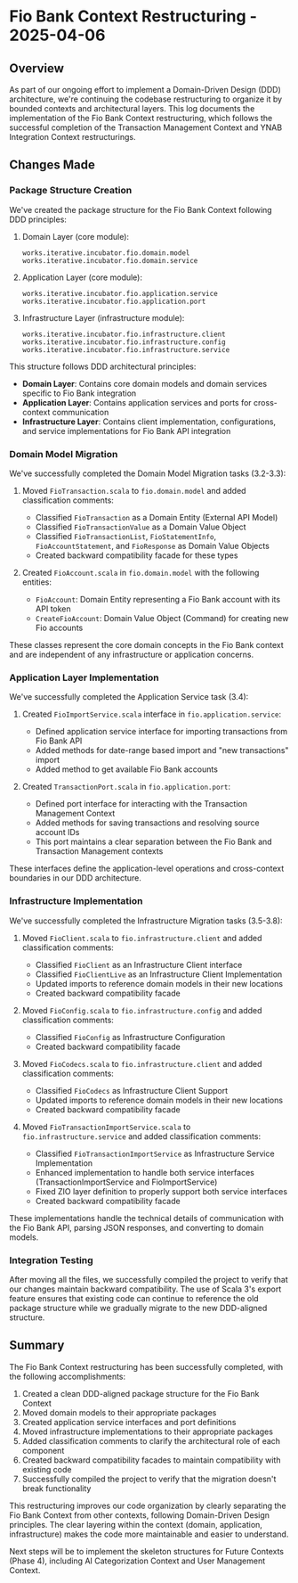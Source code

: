 # Fio Bank Context Restructuring - 2025-04-06

## Overview

As part of our ongoing effort to implement a Domain-Driven Design (DDD) architecture, we're continuing the codebase restructuring to organize it by bounded contexts and architectural layers. This log documents the implementation of the Fio Bank Context restructuring, which follows the successful completion of the Transaction Management Context and YNAB Integration Context restructurings.

## Changes Made

### Package Structure Creation

We've created the package structure for the Fio Bank Context following DDD principles:

1. Domain Layer (core module):
   ```
   works.iterative.incubator.fio.domain.model
   works.iterative.incubator.fio.domain.service
   ```

2. Application Layer (core module):
   ```
   works.iterative.incubator.fio.application.service
   works.iterative.incubator.fio.application.port
   ```

3. Infrastructure Layer (infrastructure module):
   ```
   works.iterative.incubator.fio.infrastructure.client
   works.iterative.incubator.fio.infrastructure.config
   works.iterative.incubator.fio.infrastructure.service
   ```

This structure follows DDD architectural principles:
- **Domain Layer**: Contains core domain models and domain services specific to Fio Bank integration
- **Application Layer**: Contains application services and ports for cross-context communication
- **Infrastructure Layer**: Contains client implementation, configurations, and service implementations for Fio Bank API integration

### Domain Model Migration

We've successfully completed the Domain Model Migration tasks (3.2-3.3):

1. Moved `FioTransaction.scala` to `fio.domain.model` and added classification comments:
   - Classified `FioTransaction` as a Domain Entity (External API Model)
   - Classified `FioTransactionValue` as a Domain Value Object
   - Classified `FioTransactionList`, `FioStatementInfo`, `FioAccountStatement`, and `FioResponse` as Domain Value Objects
   - Created backward compatibility facade for these types

2. Created `FioAccount.scala` in `fio.domain.model` with the following entities:
   - `FioAccount`: Domain Entity representing a Fio Bank account with its API token
   - `CreateFioAccount`: Domain Value Object (Command) for creating new Fio accounts

These classes represent the core domain concepts in the Fio Bank context and are independent of any infrastructure or application concerns.

### Application Layer Implementation

We've successfully completed the Application Service task (3.4):

1. Created `FioImportService.scala` interface in `fio.application.service`:
   - Defined application service interface for importing transactions from Fio Bank API
   - Added methods for date-range based import and "new transactions" import
   - Added method to get available Fio Bank accounts

2. Created `TransactionPort.scala` in `fio.application.port`:
   - Defined port interface for interacting with the Transaction Management Context
   - Added methods for saving transactions and resolving source account IDs
   - This port maintains a clear separation between the Fio Bank and Transaction Management contexts

These interfaces define the application-level operations and cross-context boundaries in our DDD architecture.

### Infrastructure Implementation

We've successfully completed the Infrastructure Migration tasks (3.5-3.8):

1. Moved `FioClient.scala` to `fio.infrastructure.client` and added classification comments:
   - Classified `FioClient` as an Infrastructure Client interface
   - Classified `FioClientLive` as an Infrastructure Client Implementation
   - Updated imports to reference domain models in their new locations
   - Created backward compatibility facade

2. Moved `FioConfig.scala` to `fio.infrastructure.config` and added classification comments:
   - Classified `FioConfig` as Infrastructure Configuration
   - Created backward compatibility facade

3. Moved `FioCodecs.scala` to `fio.infrastructure.client` and added classification comments:
   - Classified `FioCodecs` as Infrastructure Client Support
   - Updated imports to reference domain models in their new locations
   - Created backward compatibility facade

4. Moved `FioTransactionImportService.scala` to `fio.infrastructure.service` and added classification comments:
   - Classified `FioTransactionImportService` as Infrastructure Service Implementation
   - Enhanced implementation to handle both service interfaces (TransactionImportService and FioImportService)
   - Fixed ZIO layer definition to properly support both service interfaces
   - Created backward compatibility facade

These implementations handle the technical details of communication with the Fio Bank API, parsing JSON responses, and converting to domain models.

### Integration Testing

After moving all the files, we successfully compiled the project to verify that our changes maintain backward compatibility. The use of Scala 3's export feature ensures that existing code can continue to reference the old package structure while we gradually migrate to the new DDD-aligned structure.

## Summary

The Fio Bank Context restructuring has been successfully completed, with the following accomplishments:

1. Created a clean DDD-aligned package structure for the Fio Bank Context
2. Moved domain models to their appropriate packages
3. Created application service interfaces and port definitions
4. Moved infrastructure implementations to their appropriate packages
5. Added classification comments to clarify the architectural role of each component
6. Created backward compatibility facades to maintain compatibility with existing code
7. Successfully compiled the project to verify that the migration doesn't break functionality

This restructuring improves our code organization by clearly separating the Fio Bank Context from other contexts, following Domain-Driven Design principles. The clear layering within the context (domain, application, infrastructure) makes the code more maintainable and easier to understand.

Next steps will be to implement the skeleton structures for Future Contexts (Phase 4), including AI Categorization Context and User Management Context.